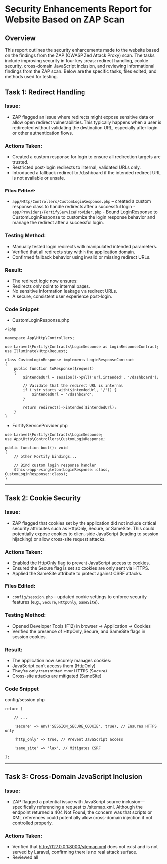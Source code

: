 # Security Enhancements Report for Website Based on ZAP Scan

## Overview
This report outlines the security enhancements made to the website based on the findings from the ZAP (OWASP Zed Attack Proxy) scan. The tasks include improving security in four key areas: redirect handling, cookie security, cross-domain JavaScript inclusion, and reviewing informational findings from the ZAP scan. Below are the specific tasks, files edited, and methods used for testing.

## Task 1: Redirect Handling
### Issue:
- ZAP flagged an issue where redirects might expose sensitive data or allow open redirect vulnerabilities. This typically happens when a user is redirected without validating the destination URL, especially after login or other authentication flows.

### Actions Taken:
- Created a custom response for login to ensure all redirection targets are trusted.
- Restricted post-login redirects to internal, validated URLs only.
- Introduced a fallback redirect to /dashboard if the intended redirect URL is not available or unsafe.

### Files Edited:
- `app/Http/Controllers/CustomLoginResponse.php` – created a custom response class to handle redirects after a successful login
-`app/Providers/FortifyServiceProvider.php` - Bound LoginResponse to CustomLoginResponse to customize the login response behavior and manage the redirect after a successful login.

### Testing Method:
- Manually tested login redirects with manipulated intended parameters.
- Verified that all redirects stay within the application domain.
- Confirmed fallback behavior using invalid or missing redirect URLs.

### Result:
- The redirect logic now ensures:
- Redirects only point to internal pages.
- No sensitive information leakage via redirect URLs.
- A secure, consistent user experience post-login.

### Code Snippet
- CustomLoginResponse.php
```
<?php

namespace App\Http\Controllers;

use Laravel\Fortify\Contracts\LoginResponse as LoginResponseContract;
use Illuminate\Http\Request;

class CustomLoginResponse implements LoginResponseContract
{
    public function toResponse($request)
    {
        $intendedUrl = session()->pull('url.intended', '/dashboard');

        // Validate that the redirect URL is internal
        if (!str_starts_with($intendedUrl, '/')) {
            $intendedUrl = '/dashboard';
        }

        return redirect()->intended($intendedUrl);
    }
}
```

- FortifyServiceProvider.php
```
use Laravel\Fortify\Contracts\LoginResponse;
use App\Http\Controllers\CustomLoginResponse;

public function boot(): void
{
    // other Fortify bindings...

    // Bind custom login response handler
    $this->app->singleton(LoginResponse::class, CustomLoginResponse::class);
}
```
---

## Task 2: Cookie Security
### Issue:
- ZAP flagged that cookies set by the application did not include critical security attributes such as HttpOnly, Secure, or SameSite. This could potentially expose cookies to client-side JavaScript (leading to session hijacking) or allow cross-site request attacks.

### Actions Taken:
- Enabled the HttpOnly flag to prevent JavaScript access to cookies.
- Ensured the Secure flag is set so cookies are only sent via HTTPS.
- Applied the SameSite attribute to protect against CSRF attacks.

### Files Edited:
- `config/session.php` – updated cookie settings to enforce security features (e.g., `Secure`, `HttpOnly`, `SameSite`).

### Testing Method:
- Opened Developer Tools (F12) in browser → Application → Cookies
- Verified the presence of HttpOnly, Secure, and SameSite flags in session cookies.

### Result:
- The application now securely manages cookies:
- JavaScript can’t access them (HttpOnly)
- They’re only transmitted over HTTPS (Secure)
- Cross-site attacks are mitigated (SameSite)
  
### Code Snippet
config/session.php
```
return [

    // ...

    'secure' => env('SESSION_SECURE_COOKIE', true), // Ensures HTTPS only

    'http_only' => true, // Prevent JavaScript access

    'same_site' => 'lax', // Mitigates CSRF

];
```

---

## Task 3: Cross-Domain JavaScript Inclusion
### Issue:
- ZAP flagged a potential issue with JavaScript source inclusion—specifically referencing a request to /sitemap.xml. Although the endpoint returned a 404 Not Found, the concern was that scripts or XML references could potentially allow cross-domain injection if not controlled properly.

### Actions Taken:
- Verified that http://127.0.0.1:8000/sitemap.xml does not exist and is not served by Laravel, confirming there is no real attack surface.
- Reviewed all <script> tags and external asset loading in Blade templates and ensured all JavaScript files were sourced from trusted CDNs or internal paths. 
- Leveraged the existing Content Security Policy (CSP) configuration to strictly control where scripts can be loaded from.
- Confirmed that CSP blocks untrusted scripts through a whitelist of domains in config/security.php.


### Files Edited:
- `.env` – added CSP-related settings.
- `resources/views/layouts/app.blade.php` – updated meta tags to include the CSP headers.

### Testing Method:
- Used browser developer tools to inspect the response headers and ensure the CSP header was correctly applied.
- Attempted to include external scripts from untrusted domains and confirmed they were blocked.

### Result:
- No actual vulnerability found — /sitemap.xml not served by Laravel.
- All JavaScript inclusions are from self or trusted CDNs.
- CSP configuration prevents any unauthorized or cross-domain script loading.
---

## Task 4: Informational Findings Review
### Issue:
- ZAP flagged several informational alerts during the scan. These are not direct vulnerabilities but require developer awareness to ensure best practices in authentication and session management are followed.


### Informational Flags Identified:
1. **Authentication Request Identified** – `POST http://127.0.0.1:8000/login`
2. **Modern Web Application Reference** – `http://127.0.0.1:5000/`
3. **Session Management Response Identified** – `http://127.0.0.1:8000/`

---

### Actions Taken:

#### 1. Authentication Request Identified
- Reviewed the `/login` endpoint, which is flagged because it handles user credentials.
- Ensured CSRF protection is enabled via Laravel middleware.
- Confirmed that the login route uses the `POST` method, not `GET`.
- Verified login is rate-limited using Fortify's built-in rate limiter.

#### 2. Modern Web Application Reference
- Checked port `5000` on localhost. No application was running on this port.
- Concluded this flag is informational and likely a **false positive**, commonly caused by ZAP probing common dev ports (like Flask or Webpack dev servers).
- Ensured that no sensitive services are publicly accessible on this port.

#### 3. Session Management Response Identified
- Reviewed Laravel’s session configuration in `config/session.php`.
- Confirmed:
  - `HttpOnly` is set to `true`.
  - `Secure` cookie flag is enforced in `session.php` via `'secure' => env('SESSION_SECURE_COOKIE', true),`.
  - `SameSite` is set to `'lax'` to prevent CSRF.
  - Laravel **automatically regenerates session IDs** after successful login to prevent session fixation.

---

### Files Reviewed:
- `routes/web.php` – verified login route.
- `app/Providers/FortifyServiceProvider.php` – checked rate limiting and authentication logic.
- `config/session.php` – confirmed session security configuration.


---

### Testing Methods:

| Finding | Testing Performed |
|--------|-------------------|
| **Authentication Request (/login)** | - Used DevTools → Network tab → Inspected the `POST /login` request.<br>- Verified `X-CSRF-TOKEN` header is included.<br>- Confirmed the method is POST.<br>- Checked rate limiting by submitting multiple failed attempts. |
| **Modern Web App Reference (:5000)** | - Visited `http://127.0.0.1:5000/` manually.<br>- Confirmed no service was running.<br>- Checked server logs to verify no interaction. |
| **Session Management (/)** | - Inspected cookies in DevTools → Application tab.<br>- Verified `HttpOnly`, `Secure`, and `SameSite=Lax` attributes.<br>- Logged in and observed that session ID was regenerated using Laravel’s behavior. |

---

### Result:
- **Authentication flow** is secure with CSRF protection, POST-only submission, and rate limiting.
- **Port 5000 flag** was a false positive; no application is exposed on that port.
- **Session management** follows best practices using secure cookies and automatic session regeneration.
- No changes were required, but this task confirmed that Laravel’s default security settings align with best practices.


## Conclusion
The website's security has been significantly improved by addressing the issues identified in the ZAP scan. The steps taken have enhanced the security of the website in areas such as redirect handling, cookie security, cross-domain JavaScript inclusion, and addressed relevant informational findings. This ensures a safer and more secure browsing experience for users.

